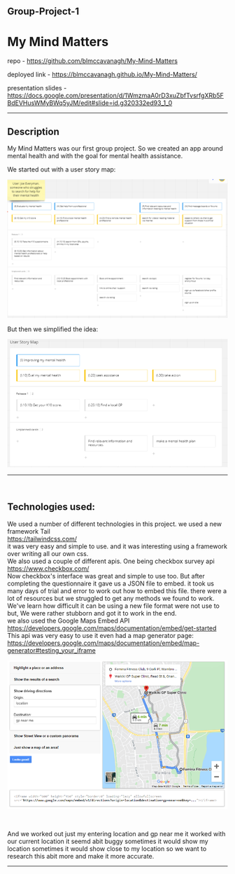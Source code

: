 ## Group-Project-1
# My Mind Matters 

repo - https://github.com/blmccavanagh/My-Mind-Matters

deployed link - https://blmccavanagh.github.io/My-Mind-Matters/

presentation slides - https://docs.google.com/presentation/d/1WmzmaA0rD3xuZbfTvsrfgXRb5FBdEVHusWMyBWq5yJM/edit#slide=id.g320332ed93_1_0

---

## Description 
My Mind Matters was our first group project. So we created an app around mental health and with the goal for mental health assistance. 

We started out with a user story map: 

![](assets/READ-ME-screenshots/user-story-map-01.png)

But then we simplified the idea:

![](assets/READ-ME-screenshots/user-story-map-02.png)

---
<br>

## Technologies used:

We used a number of different technologies in this project. we used a new framework Tail <br> 
https://tailwindcss.com/ 
<br>
it was very easy and simple to use. and it was interesting using a framework over writing all our own css. <br>
We also used a couple of different apis. One being checkbox survey api 
<br> 
https://www.checkbox.com/ 
<br> 
Now checkbox's interface was great and simple to use too. But after completing the questionnaire it gave us a JSON file to embed. it took us many days of trial and error to work out how to embed this file. there were a lot of resources but we struggled to get any methods we found to work. We've learn how difficult it can be using a new file format were not use to but, We were rather stubborn and got it to work in the end. 
<br> 
we also used the Google Maps Embed API 
<br>
https://developers.google.com/maps/documentation/embed/get-started 
<br>
This api was very easy to use it even had a map generator page: https://developers.google.com/maps/documentation/embed/map-generator#testing_your_iframe 

![](assets/READ-ME-screenshots/maps-preveiw.png) 

<br>

And we worked out just my entering location and gp near me it worked with our current location it seemd abit buggy sometimes it would show my location sometimes it would show close to my location so we want to research this abit more and make it more accurate.
<br>

---


